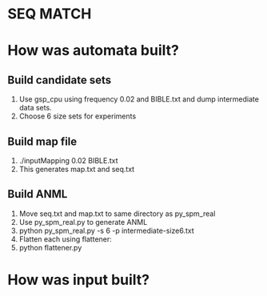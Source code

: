 # SEQ MATCH

# How was automata built?

## Build candidate sets
1. Use gsp_cpu using frequency 0.02 and BIBLE.txt and dump intermediate data sets.
2. Choose 6 size sets for experiments

## Build map file
1. ./inputMapping 0.02 BIBLE.txt
2. This generates map.txt and seq.txt

## Build ANML
1. Move seq.txt and map.txt to same directory as py_spm_real
3. Use py_spm_real.py to generate ANML
4. python py_spm_real.py -s 6 -p intermediate-size6.txt
8. Flatten each using flattener:
9. python flattener.py 

# How was input built?
